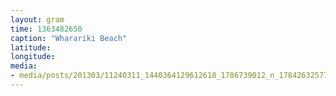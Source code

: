 ```yaml
---
layout: gram
time: 1363482650
caption: "Wharariki Beach"
latitude: 
longitude: 
media:
- media/posts/201303/11240311_1440364129612618_1786739012_n_17842632577000351.jpg
---
```

